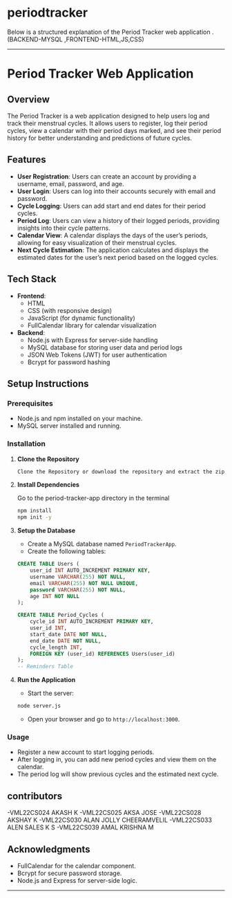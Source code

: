 # periodtracker

Below is a structured explanation of the Period Tracker web application .(BACKEND-MYSQL ,FRONTEND-HTML,JS,CSS)

---

# Period Tracker Web Application

## Overview
The Period Tracker is a web application designed to help users log and track their menstrual cycles. It allows users to register, log their period cycles, view a calendar with their period days marked, and see their period history for better understanding and predictions of future cycles.

## Features
- **User Registration**: Users can create an account by providing a username, email, password, and age.
- **User Login**: Users can log into their accounts securely with email and password.
- **Cycle Logging**: Users can add start and end dates for their period cycles.
- **Period Log**: Users can view a history of their logged periods, providing insights into their cycle patterns.
- **Calendar View**: A calendar displays the days of the user’s periods, allowing for easy visualization of their menstrual cycles.
- **Next Cycle Estimation**: The application calculates and displays the estimated dates for the user’s next period based on the logged cycles.

## Tech Stack
- **Frontend**:
  - HTML
  - CSS (with responsive design)
  - JavaScript (for dynamic functionality)
  - FullCalendar library for calendar visualization
- **Backend**:
  - Node.js with Express for server-side handling
  - MySQL database for storing user data and period logs
  - JSON Web Tokens (JWT) for user authentication
  - Bcrypt for password hashing

## Setup Instructions

### Prerequisites
- Node.js and npm installed on your machine.
- MySQL server installed and running.

### Installation
1. **Clone the Repository**
   ```bash
   Clone the Repository or download the repository and extract the zip
   
   ```

2. **Install Dependencies**

   Go to the period-tracker-app directory in the terminal
   ```bash
   npm install
   npm init -y
   ```

4. **Setup the Database**
   - Create a MySQL database named `PeriodTrackerApp`.
   - Create the following tables:

   ```sql
   CREATE TABLE Users (
       user_id INT AUTO_INCREMENT PRIMARY KEY,
       username VARCHAR(255) NOT NULL,
       email VARCHAR(255) NOT NULL UNIQUE,
       password VARCHAR(255) NOT NULL,
       age INT NOT NULL
   );

   CREATE TABLE Period_Cycles (
       cycle_id INT AUTO_INCREMENT PRIMARY KEY,
       user_id INT,
       start_date DATE NOT NULL,
       end_date DATE NOT NULL,
       cycle_length INT,
       FOREIGN KEY (user_id) REFERENCES Users(user_id)
   );
   -- Reminders Table

   ```

5. **Run the Application**
   - Start the server:
   ```bash
   node server.js
   ```
   - Open your browser and go to `http://localhost:3000`.

### Usage
- Register a new account to start logging periods.
- After logging in, you can add new period cycles and view them on the calendar.
- The period log will show previous cycles and the estimated next cycle.

## contributors
-VML22CS024 AKASH K 
-VML22CS025 AKSA JOSE
-VML22CS028 AKSHAY K
-VML22CS030 ALAN JOLLY CHEERAMVELIL
-VML22CS033 ALEN SALES K S
-VML22CS039 AMAL KRISHNA M


## Acknowledgments
- FullCalendar for the calendar component.
- Bcrypt for secure password storage.
- Node.js and Express for server-side logic.

---

